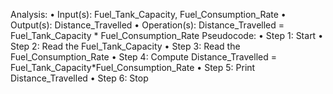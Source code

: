 Analysis:
•	Input(s): Fuel_Tank_Capacity, Fuel_Consumption_Rate
•	Output(s): Distance_Travelled
•	Operation(s): Distance_Travelled = Fuel_Tank_Capacity * Fuel_Consumption_Rate
Pseudocode:
•	Step 1: Start
•	Step 2: Read the Fuel_Tank_Capacity
•	Step 3: Read the Fuel_Consumption_Rate
•	Step 4: Compute Distance_Travelled = Fuel_Tank_Capacity*Fuel_Consumption_Rate
•	Step 5: Print Distance_Travelled
•	Step 6: Stop

